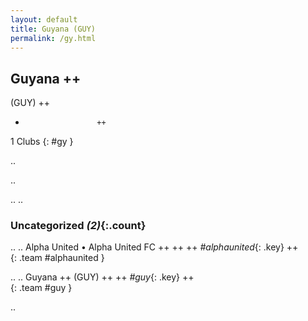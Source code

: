 ```yaml
---
layout: default
title: Guyana (GUY)
permalink: /gy.html
---
```



## Guyana   ++
(GUY)  ++
-                     ++
1 Clubs
{: #gy }


.. 




.. 




.. 
.. 


### Uncategorized _(2)_{:.count}


..
..
Alpha United • Alpha United FC  ++
 ++
 ++
_#alphaunited_{: .key} ++
<br>
{: .team #alphaunited }

..
..
Guyana  ++
 (GUY) ++
 ++
_#guy_{: .key} ++
<br>
{: .team #guy }




.. 
 
